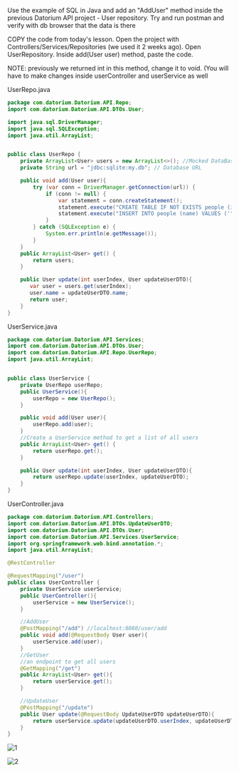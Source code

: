 Use the example of SQL in Java and add an "AddUser" method inside the previous Datorium API project - 
User repository.
Try and run postman and verify with db browser that the data is there

COPY the code from today's lesson. Open the project with Controllers/Services/Repositories (we used it 2 weeks ago).
Open UserRepository.
Inside add(User user) method, paste the code.

NOTE: previously we returned int in this method, change it to void. 
(You will have to make changes inside userController and userService as well


UserRepo.java

```java
package com.datorium.Datorium.API.Repo;
import com.datorium.Datorium.API.DTOs.User;

import java.sql.DriverManager;
import java.sql.SQLException;
import java.util.ArrayList;


public class UserRepo {
    private ArrayList<User> users = new ArrayList<>(); //Mocked DataBase
    private String url = "jdbc:sqlite:my.db"; // Database URL

    public void add(User user){
        try (var conn = DriverManager.getConnection(url)) {
            if (conn != null) {
                var statement = conn.createStatement();
                statement.execute("CREATE TABLE IF NOT EXISTS people (id INTEGER PRIMARY KEY AUTOINCREMENT, name varchar(20))");
                statement.execute("INSERT INTO people (name) VALUES ('" + user.name + "')");
            }
        } catch (SQLException e) {
            System.err.println(e.getMessage());
        }
    }
    public ArrayList<User> get() {
        return users;
    }

    public User update(int userIndex, User updateUserDTO){
       var user = users.get(userIndex);
       user.name = updateUserDTO.name;
       return user;
    }
}
```

UserService.java

```java
package com.datorium.Datorium.API.Services;
import com.datorium.Datorium.API.DTOs.User;
import com.datorium.Datorium.API.Repo.UserRepo;
import java.util.ArrayList;


public class UserService {
    private UserRepo userRepo;
    public UserService(){
        userRepo = new UserRepo();
    }

    public void add(User user){
        userRepo.add(user);
    }
    //Create a UserService method to get a list of all users
    public ArrayList<User> get() {
        return userRepo.get();
    }

    public User update(int userIndex, User updateUserDTO){
        return userRepo.update(userIndex, updateUserDTO);
    }
}
```

UserController.java

```java
package com.datorium.Datorium.API.Controllers;
import com.datorium.Datorium.API.DTOs.UpdateUserDTO;
import com.datorium.Datorium.API.DTOs.User;
import com.datorium.Datorium.API.Services.UserService;
import org.springframework.web.bind.annotation.*;
import java.util.ArrayList;

@RestController

@RequestMapping("/user")
public class UserController {
    private UserService userService;
    public UserController(){
        userService = new UserService();
    }

    //AddUser
    @PostMapping("/add") //localhost:8080/user/add
    public void add(@RequestBody User user){
        userService.add(user);
    }
    //GetUser
    //an endpoint to get all users
    @GetMapping("/get")
    public ArrayList<User> get(){
        return userService.get();
    }

    //UpdateUser
    @PostMapping("/update")
    public User update(@RequestBody UpdateUserDTO updateUserDTO){
        return userService.update(updateUserDTO.userIndex, updateUserDTO.user);
    }
}
```


![1](https://github.com/user-attachments/assets/3057e61b-b8d8-4d78-8d57-d0ef9229bc10)



![2](https://github.com/user-attachments/assets/3f062e5b-9413-4d81-84e3-ea0b1f33781e)


